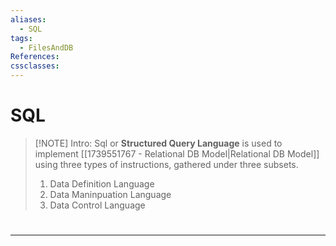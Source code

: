 ```yaml
---
aliases:
  - SQL
tags:
  - FilesAndDB
References: 
cssclasses:
---
```

# SQL

> [!NOTE]  Intro: 
> Sql or **Structured Query Language** is used to implement [[1739551767 - Relational DB Model|Relational DB Model]] using three types of instructions, gathered under three subsets.
> 1. Data Definition Language 
> 2. Data Maninpuation Language
> 3. Data Control Language

# 

***